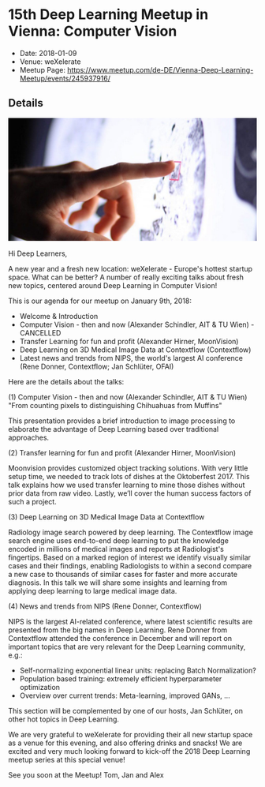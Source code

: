 # 15th Deep Learning Meetup in Vienna: Computer Vision

* Date: 2018-01-09
* Venue: weXelerate
* Meetup Page: https://www.meetup.com/de-DE/Vienna-Deep-Learning-Meetup/events/245937916/

## Details

![logo](./images/highres_466989064.jpeg "Logo")


Hi Deep Learners,

A new year and a fresh new location: weXelerate - Europe's hottest startup space. What can be better? A number of really exciting talks about fresh new topics, centered around Deep Learning in Computer Vision!

This is our agenda for our meetup on January 9th, 2018:

* Welcome & Introduction
* Computer Vision - then and now (Alexander Schindler, AIT & TU Wien) - CANCELLED
* Transfer Learning for fun and profit (Alexander Hirner, MoonVision)
* Deep Learning on 3D Medical Image Data at Contextflow (Contextflow)
* Latest news and trends from NIPS, the world's largest AI conference (Rene Donner, Contextflow; Jan Schlüter, OFAI)

Here are the details about the talks:

(1) Computer Vision - then and now (Alexander Schindler, AIT & TU Wien)
"From counting pixels to distinguishing Chihuahuas from Muffins"

This presentation provides a brief introduction to image processing to elaborate the advantage of Deep Learning based over traditional approaches.

(2) Transfer learning for fun and profit (Alexander Hirner, MoonVision)

Moonvision provides customized object tracking solutions. With very little setup time, we needed to track lots of dishes at the Oktoberfest 2017. This talk explains how we used transfer learning to mine those dishes without prior data from raw video. Lastly, we’ll cover the human success factors of such a project.

(3) Deep Learning on 3D Medical Image Data at Contextflow

Radiology image search powered by deep learning. The Contextflow image search engine uses end-to-end deep learning to put the knowledge encoded in millions of medical images and reports at Radiologist's fingertips. Based on a marked region of interest we identify visually similar cases and their findings, enabling Radiologists to within a second compare a new case to thousands of similar cases for faster and more accurate diagnosis. In this talk we will share some insights and learning from applying deep learning to large medical image data.

(4) News and trends from NIPS (Rene Donner, Contextflow)

NIPS is the largest AI-related conference, where latest scientific results are presented from the big names in Deep Learning. Rene Donner from Contextflow attended the conference in December and will report on important topics that are very relevant for the Deep Learning community, e.g.:

* Self-normalizing exponential linear units: replacing Batch Normalization?
* Population based training: extremely efficient hyperparameter optimization
* Overview over current trends: Meta-learning, improved GANs, ...

This section will be complemented by one of our hosts, Jan Schlüter, on other hot topics in Deep Learning.

We are very grateful to weXelerate for providing their all new startup space as a venue for this evening, and also offering drinks and snacks! We are excited and very much looking forward to kick-off the 2018 Deep Learning meetup series at this special venue!

See you soon at the Meetup!
Tom, Jan and Alex